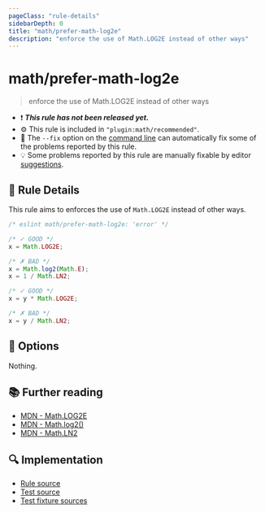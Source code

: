 ```yaml
---
pageClass: "rule-details"
sidebarDepth: 0
title: "math/prefer-math-log2e"
description: "enforce the use of Math.LOG2E instead of other ways"
---
```


# math/prefer-math-log2e

> enforce the use of Math.LOG2E instead of other ways

- :exclamation: <badge text="This rule has not been released yet." vertical="middle" type="error"> **_This rule has not been released yet._** </badge>
- :gear: This rule is included in `"plugin:math/recommended"`.
- :wrench: The `--fix` option on the [command line](https://eslint.org/docs/user-guide/command-line-interface#fixing-problems) can automatically fix some of the problems reported by this rule.
- :bulb: Some problems reported by this rule are manually fixable by editor [suggestions](https://eslint.org/docs/developer-guide/working-with-rules#providing-suggestions).

## :book: Rule Details

This rule aims to enforces the use of `Math.LOG2E` instead of other ways.

<eslint-code-block fix>

<!-- eslint-skip -->

```js
/* eslint math/prefer-math-log2e: 'error' */

/* ✓ GOOD */
x = Math.LOG2E;

/* ✗ BAD */
x = Math.log2(Math.E);
x = 1 / Math.LN2;

/* ✓ GOOD */
x = y * Math.LOG2E;

/* ✗ BAD */
x = y / Math.LN2;
```

</eslint-code-block>

## :wrench: Options

Nothing.

## :books: Further reading

- [MDN - Math.LOG2E](https://developer.mozilla.org/en-US/docs/Web/JavaScript/Reference/Global_Objects/Math/LOG2E)
- [MDN - Math.log2()](https://developer.mozilla.org/en-US/docs/Web/JavaScript/Reference/Global_Objects/Math/log2)
- [MDN - Math.LN2](https://developer.mozilla.org/en-US/docs/Web/JavaScript/Reference/Global_Objects/Math/LN2)

## :mag: Implementation

- [Rule source](https://github.com/ota-meshi/eslint-plugin-math/blob/main/src/rules/prefer-math-log2e.ts)
- [Test source](https://github.com/ota-meshi/eslint-plugin-math/blob/main/tests/src/rules/prefer-math-log2e.ts)
- [Test fixture sources](https://github.com/ota-meshi/eslint-plugin-math/tree/main/tests/fixtures/rules/prefer-math-log2e)
